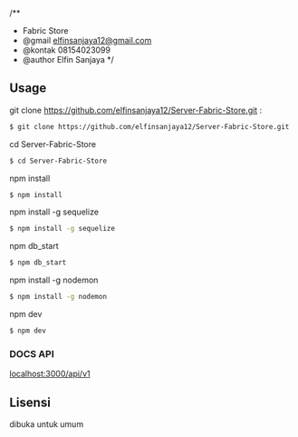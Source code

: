 /**
  * Fabric Store
  * @gmail elfinsanjaya12@gmail.com
  * @kontak 08154023099
  * @author Elfin Sanjaya 
*/


## Usage

git clone https://github.com/elfinsanjaya12/Server-Fabric-Store.git :

```bash
$ git clone https://github.com/elfinsanjaya12/Server-Fabric-Store.git
```

cd Server-Fabric-Store

```bash
$ cd Server-Fabric-Store
```

npm install

```bash
$ npm install
```

npm install -g sequelize

```bash
$ npm install -g sequelize
```

npm db_start

```bash
$ npm db_start
```

npm install -g nodemon

```bash
$ npm install -g nodemon
```

npm dev

```bash
$ npm dev
```

### DOCS API

<a href="localhost:3000/api/v1">localhost:3000/api/v1</a>


## Lisensi

dibuka untuk umum